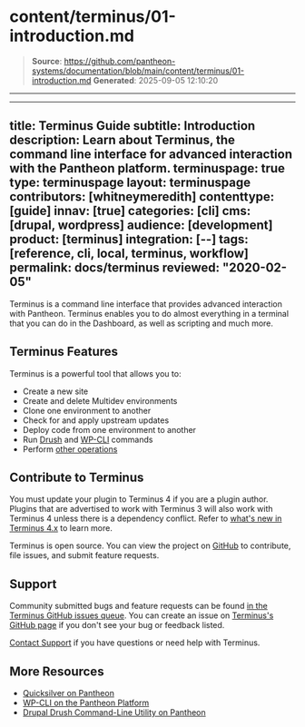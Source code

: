 # content/terminus/01-introduction.md

> **Source**: https://github.com/pantheon-systems/documentation/blob/main/content/terminus/01-introduction.md
> **Generated**: 2025-09-05 12:10:20

---

---
title: Terminus Guide
subtitle: Introduction
description: Learn about Terminus, the command line interface for advanced interaction with the Pantheon platform.
terminuspage: true
type: terminuspage
layout: terminuspage
contributors: [whitneymeredith]
contenttype: [guide]
innav: [true]
categories: [cli]
cms: [drupal, wordpress]
audience: [development]
product: [terminus]
integration: [--]
tags: [reference, cli, local, terminus, workflow]
permalink: docs/terminus
reviewed: "2020-02-05"
---

Terminus is a command line interface that provides advanced interaction with Pantheon. Terminus enables you to do almost everything in a terminal that you can do in the Dashboard, as well as scripting and much more.

## Terminus Features

Terminus is a powerful tool that allows you to:

- Create a new site
- Create and delete Multidev environments
- Clone one environment to another
- Check for and apply upstream updates
- Deploy code from one environment to another
- Run [Drush](/guides/drush/) and [WP-CLI](/guides/wp-cli/) commands
- Perform [other operations](/terminus/commands/)

## Contribute to Terminus

<Alert title="Note" type="info">

You must update your plugin to Terminus 4 if you are a plugin author. Plugins that are advertised to work with Terminus 3 will also work with Terminus 4 unless there is a dependency conflict. Refer to [what's new in Terminus 4.x](/terminus/terminus-4-0) to learn more.

</Alert>

Terminus is open source. You can view the project on [GitHub](https://github.com/pantheon-systems/terminus) to contribute, file issues, and submit feature requests.

## Support

Community submitted bugs and feature requests can be found [in the Terminus GitHub issues queue](https://github.com/pantheon-systems/terminus/issues). You can create an issue on [Terminus's GitHub page](https://github.com/pantheon-systems/terminus/issues/new) if you don't see your bug or feedback listed.

[Contact Support](https://dashboard.pantheon.io/#support/support/all) if you have questions or need help with Terminus.

## More Resources

- [Quicksilver on Pantheon](/guides/quicksilver)
- [WP-CLI on the Pantheon Platform](/guides/wp-cli)
- [Drupal Drush Command-Line Utility on Pantheon](/guides/drush)
